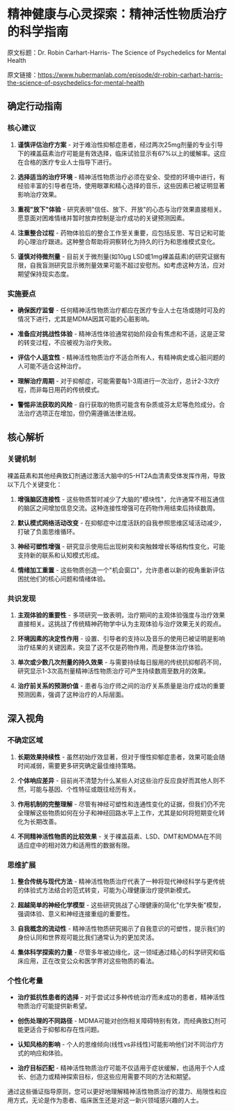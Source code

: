 # 精神健康与心灵探索：精神活性物质治疗的科学指南

原文标题：Dr. Robin Carhart-Harris- The Science of Psychedelics for Mental Health

原文链接：https://www.hubermanlab.com/episode/dr-robin-carhart-harris-the-science-of-psychedelics-for-mental-health

## 确定行动指南

### 核心建议

1. **谨慎评估治疗方案** - 对于难治性抑郁症患者，经过两次25mg剂量的专业引导下的裸盖菇素治疗可能是有效选择，临床试验显示有67%以上的缓解率。这应在合格的医疗专业人士指导下进行。

2. **选择适当的治疗环境** - 精神活性物质治疗必须在安全、受控的环境中进行，有经验丰富的引导者在场，使用眼罩和精心选择的音乐，这些因素已被证明显著影响治疗效果。

3. **重视"放下"体验** - 研究表明"信任、放下、开放"的心态与治疗效果直接相关。愿意面对困难情绪并暂时放弃控制是治疗成功的关键预测因素。

4. **注重整合过程** - 药物体验后的整合工作至关重要，应包括反思、写日记和可能的心理治疗跟进。这种整合帮助将洞察转化为持久的行为和思维模式变化。

5. **谨慎对待微剂量** - 目前关于微剂量(如10μg LSD或1mg裸盖菇素)的研究证据有限，自我盲测研究显示微剂量效果可能不超过安慰剂。如考虑这种方法，应对期望保持现实态度。

### 实施要点

- **确保医疗监督** - 任何精神活性物质治疗都应在医疗专业人士在场或随时可及的情况下进行，尤其是MDMA因其可能的心脏影响。

- **准备应对挑战性体验** - 精神活性体验通常初始阶段会有焦虑和不适，这是正常的转变过程，不应被视为治疗失败。

- **评估个人适宜性** - 精神活性物质治疗不适合所有人，有精神病史或心脏问题的人可能不适合这种治疗。

- **理解治疗周期** - 对于抑郁症，可能需要每1-3周进行一次治疗，总计2-3次疗程，而非每日用药的传统模式。

- **警惕非法获取的风险** - 自行获取的物质可能含有杂质或芬太尼等危险成分。合法治疗选项正在增加，但仍需遵循法律法规。

## 核心解析

### 关键机制

裸盖菇素和其他经典致幻剂通过激活大脑中的5-HT2A血清素受体发挥作用，导致以下几个关键变化：

1. **增强脑区连接性** - 这些物质暂时减少了大脑的"模块性"，允许通常不相互通信的脑区之间增加信息交流。这种连接性增强可在药物作用结束后持续数周。

2. **默认模式网络活动改变** - 在抑郁症中过度活跃的自我参照思维区域活动减少，打破了负面思维循环。

3. **神经可塑性增强** - 研究显示使用后出现树突和突触棘增长等结构性变化，可能支持新的联系和认知模式形成。

4. **情绪加工重置** - 这些物质创造一个"机会窗口"，允许患者以新的视角重新评估困扰他们的核心问题和情绪体验。

### 共识发现

1. **主观体验的重要性** - 多项研究一致表明，治疗期间的主观体验强度与治疗效果直接相关。这挑战了传统精神药物学中认为主观体验与治疗效果无关的观点。

2. **环境因素的决定性作用** - 设置、引导者的支持以及音乐的使用已被证明是影响治疗结果的关键因素，突显了这不仅是药物作用，而是整体治疗体验。

3. **单次或少数几次剂量的持久效果** - 与需要持续每日服用的传统抗抑郁药不同，研究显示1-3次高剂量精神活性物质治疗可产生持续数周至数月的效果。

4. **治疗前关系的预测价值** - 患者与治疗师之间的治疗关系质量是治疗成功的重要预测因素，强调了这种治疗的人际层面。

## 深入视角

### 不确定区域

1. **长期效果持续性** - 虽然初始疗效显著，但对于慢性抑郁症患者，效果可能会随时间减弱，需要更多研究确定最佳维持策略。

2. **个体响应差异** - 目前尚不清楚为什么某些人对这些治疗反应良好而其他人则不然，可能与基因、个性特征或既往经历有关。

3. **作用机制的完整理解** - 尽管有神经可塑性和连通性变化的证据，但我们仍不完全理解这些物质如何在分子和神经回路水平上工作，尤其是如何将短期变化转化为长期改善。

4. **不同精神活性物质的比较效果** - 关于裸盖菇素、LSD、DMT和MDMA在不同适应症中的相对效力和适用性的数据有限。

### 思维扩展

1. **整合传统与现代方法** - 精神活性物质治疗代表了一种将现代神经科学与更传统的体验式方法结合的范式转变，可能为心理健康治疗提供新模式。

2. **超越简单的神经化学模型** - 这些研究挑战了心理健康的简化"化学失衡"模型，强调体验、意义和神经连接重组的重要性。

3. **自我概念的流动性** - 精神活性物质研究揭示了自我意识的可塑性，提示我们的身份认同和世界观可能比我们通常认为的更加灵活。

4. **集体科学探索的力量** - 尽管多年被边缘化，这一领域通过精心的科学研究和临床应用，正在改变公众和医学界对这些物质的看法。

### 个性化考量

- **治疗抵抗性患者的选择** - 对于尝试过多种传统治疗而未成功的患者，精神活性物质治疗可能提供新希望。

- **创伤处理的不同路径** - MDMA可能对创伤相关障碍特别有效，而经典致幻剂可能更适合于抑郁和存在性问题。

- **认知风格的影响** - 个人的思维倾向(线性vs非线性)可能影响他们对不同治疗方式的响应和体验。

- **治疗目标匹配** - 精神活性物质治疗可能不仅适用于症状缓解，也适用于个人成长、创造力或精神探索目标，但这些应用需要不同的方法和期望。

通过这些循证指导原则，您可以更好地理解精神活性物质治疗的潜力、局限性和应用方式，无论是作为患者、临床医生还是对这一新兴领域感兴趣的人士。
